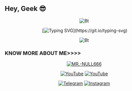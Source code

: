 ## Hey, Geek 😎
<p align="center"><img src="https://user-images.githubusercontent.com/76559435/120278129-84b04f80-c2d2-11eb-9a3c-a0f347cb32e0.gif" alt="Bt">

<div align="center" width="50">                    

&nbsp;[![Typing SVG](https://readme-typing-svg.herokuapp.com?color=41F70D&size=26&center=true&multiline=true&lines=Hii%2C%3CANONYMOUS%2F%3E++%3CARMY%2F%3E!)](https://git.io/typing-svg)
</div>
  
<p align="center"><img src="https://user-images.githubusercontent.com/49580304/110318584-81067880-7fc2-11eb-8391-152d308e7f2b.gif" alt="Bt">
  
### KNOW MORE ABOUT ME>>>>
<p align="center"><a href="https://github.com/MR.NULL666"><img title="MR.-NULL666" src="https://github-readme-stats.vercel.app/api?username=MR-NULL666&show_icons=true&include_all_commits=true&theme=chartreuse-dark&cache_seconds=3200"></a>
</p>

<p align="center">
<a href="https://github.com/MR-NULL666"><img title="YouTube" src="https://img.shields.io/badge/MR.-NULL666-brightgreen?style=for-the-badge&logo=github"></a>
<a href="https://youtube.com/channel/UCG4Lop1oQ9dsJ0XsO2NxHYA"><img title="YouTube" src="https://img.shields.io/badge/YouTube-MR.NULL666-red?style=for-the-badge&logo=Youtube"></a>
</p>

<p align="center">
<a href="https://telegram.me/mr_null_666"><img title="Telegram" src="https://img.shields.io/badge/Telegram-black?style=for-the-badge&logo=Telegram"></a>
<a href="https://www.instagram.com/mr.null666/insgrm"><img title="Instagram" src="https://img.shields.io/badge/INSTAGRAM-black?style=for-the-badge&logo=instagram"></a>
<p align="center">
